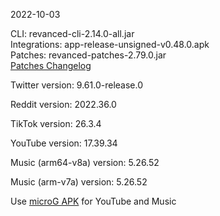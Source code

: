 2022-10-03
  
CLI: revanced-cli-2.14.0-all.jar  
Integrations: app-release-unsigned-v0.48.0.apk  
Patches: revanced-patches-2.79.0.jar  
[Patches Changelog](https://github.com/revanced/revanced-patches/releases/tag/v2.79.0)  

Twitter version: 9.61.0-release.0  

Reddit version: 2022.36.0  

TikTok version: 26.3.4  

YouTube version: 17.39.34  

Music (arm64-v8a) version: 5.26.52  

Music (arm-v7a) version: 5.26.52  
 
Use [microG APK](https://www.apkmirror.com/apk/team-vanced/microg-youtube-vanced/) for YouTube and Music
